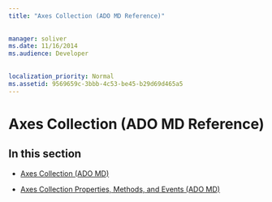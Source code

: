 ```yaml
---
title: "Axes Collection (ADO MD Reference)"
  
  
manager: soliver
ms.date: 11/16/2014
ms.audience: Developer
 
  
localization_priority: Normal
ms.assetid: 9569659c-3bbb-4c53-be45-b29d69d465a5
---
```


# Axes Collection (ADO MD Reference)

## In this section

- [Axes Collection (ADO MD)](axes-collection-ado-md.md)
    
- [Axes Collection Properties, Methods, and Events (ADO MD)](axes-collection-properties-methods-and-events-ado-md.md)
    

